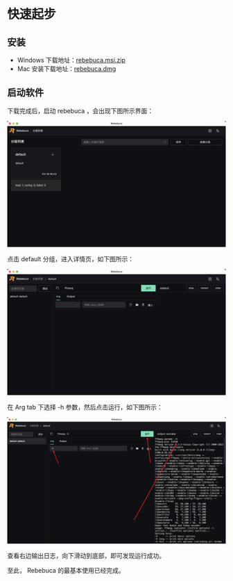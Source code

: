 # 快速起步

## 安装

- Windows 下载地址：[rebebuca.msi.zip](https://gitee.com/cuteyk/rebebuca-update/releases/download/1.0.0/rebebuca.msi.zip)
- Mac 安装下载地址：[rebebuca.dmg](https://gitee.com/cuteyk/rebebuca-update/releases/download/1.0.0/Rebebuca.dmg)


## 启动软件

下载完成后，启动 rebebuca ，会出现下图所示界面：

![](./imgs/a1.png)


点击 default 分组，进入详情页，如下图所示：

![](./imgs/a2.png)


在 Arg tab 下选择 -h 参数，然后点击运行，如下图所示：


![](./imgs/a3.png)


查看右边输出日志，向下滑动到底部，即可发现运行成功。

至此， Rebebuca 的最基本使用已经完成。


